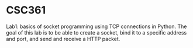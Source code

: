 # CSC361
Lab1: basics of socket programming using TCP connections in Python. The goal of this lab is to be able to create a socket, bind it to a specific address and port, and send and receive a HTTP packet.
